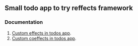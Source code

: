 ## Small todo app to try reffects framework

### Documentation

1. [Custom effects in todos app](https://github.com/trovit/spike-todo-declarative-effects/blob/master/docs/custom_effects.md).
2. [Custom coeffects in todos app](https://github.com/trovit/spike-todo-declarative-effects/blob/master/docs/custom_coeffects.md).
